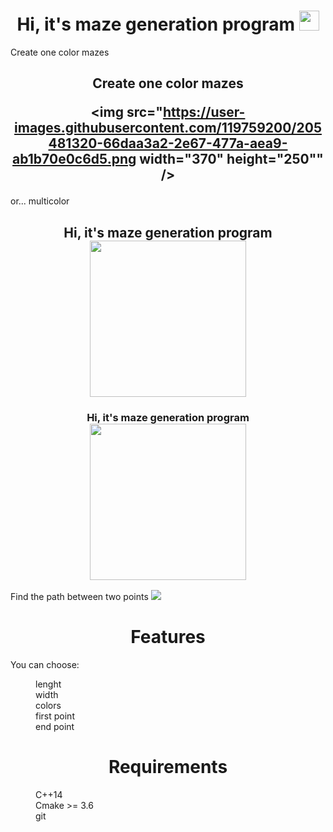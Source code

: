 <h1 align="center">Hi, it's maze generation program
<img src="https://github.com/blackcater/blackcater/raw/main/images/Hi.gif" height="32"/></h1>

Create one color mazes

<h2 align="center">Create one color mazes
  
<img src="https://user-images.githubusercontent.com/119759200/205481320-66daa3a2-2e67-477a-aea9-ab1b70e0c6d5.png width="370" height="250"" /></h2>


or... multicolor



<h2 align="center">Hi, it's maze generation program
<img src="https://user-images.githubusercontent.com/119759200/205481536-b78b1c87-99fc-4a22-b480-b9aeea348f56.png width="370" height="250"" /></h2>



<h3 align="center">Hi, it's maze generation program
<img src="https://user-images.githubusercontent.com/119759200/205481536-b78b1c87-99fc-4a22-b480-b9aeea348f56.png width="370" height="250"" /></h3>


Find the path between two points
![](https://user-images.githubusercontent.com/119759200/205481660-ac3a3366-085b-4b7d-9063-66f2c7ff56ec.png)

<h1 align="center">Features </h1>
You can choose:
<dl>
<dd>lenght</dd>
<dd>width</dd>
<dd>colors</dd>
<dd>first point</dd>
<dd>end point</dd>
</dl>
<h1 align="center">Requirements </h1>
<dl>
<dd>C++14 </dd>
<dd>Cmake >= 3.6</dd>
<dd>git</dd>
</dl>
